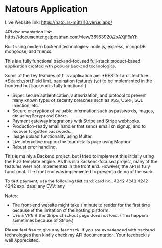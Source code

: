 # Natours Application
Live Website link: https://natours-m3tal10.vercel.app/

API documentation link: https://documenter.getpostman.com/view/36963920/2sAXjF9aYh

Built using modern backend technologies: node.js, express, mongoDB, mongoose, and friends.

This is a fully functional backend-focused full-stack product-based application created with popular backend technologies.

Some of the key features of this application are:
*RESTful architechture.
*Search,sort,Field limit, pagination features.(yet to be implemented in the frontend but backend is fully functional.)
* Super secure authentication, authorization, and protocol to prevent many known types of security breaches such as XSS, CSRF, SQL injection, etc.
* Secure encryption of valuable information such as passwords, images, etc using Bcrypt and Sharp.
* Payment gateway integrations with Stripe and Stripe webhooks.
* Production-ready email handler that sends email on signup, and to recover forgotten passwords.
* Image upload functionality using Multer.
* Live interactive map on the tour details page using Mapbox.
* Robust error handling.

This is mainly a Backend project, but I tried to implement this initially using the PUG template engine. As this is a Backend-focused project, many of the features were not implemented in the front end. However, the API is fully functional.
The front end was implemented to present a demo of the work.

To test payment, use the following test card:
card no.: 4242 4242 4242 4242
exp. date: any
CVV: any

Notes:
* The front-end website might take a minute to render for the first time because of the limitation of the hosting platform.
* Use a VPN if the Stripe checkout page does not load. (This happens sometimes because of Stripe.)


Please feel free to give any feedback. If you are experienced with backend technologies then kindly check my API documentation.
Your feedback is well Appreciated.
